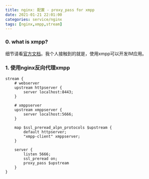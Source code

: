 ```yaml
---
title: nginx: 配置 - proxy_pass for xmpp
date: 2021-01-21 22:01:00
categories: service/nginx
tags: [nginx,xmpp,stream]
---
```


### 0. what is xmpp?
细节请看[官方文档](https://xmpp.org/about/technology-overview.html)。我个人接触到的就是，使用xmpp可以开发IM应用。

### 1. 使用nginx反向代理xmpp
```
stream {
	# webserver
	upstream httpserver {
		server localhost:8443;
	}

	# xmppserver
	upstream xmppserver {
		server localhost:5666;
	}

	map $ssl_preread_alpn_protocols $upstream {
		default httpserver;
		"xmpp-client" xmppserver;
	}

	server {
		listen 5666;
		ssl_preread on;
		proxy_pass $upstream
	}
}
```